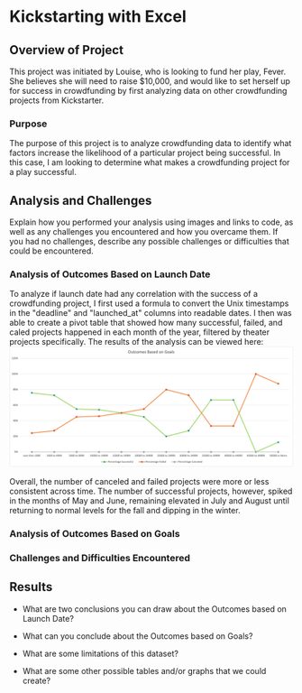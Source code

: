 # Kickstarting with Excel

## Overview of Project
This project was initiated by Louise, who is looking to fund her play, Fever. She believes she will need to raise $10,000, and would like to set herself up for success in crowdfunding by first analyzing data on other crowdfunding projects from Kickstarter.
### Purpose
The purpose of this project is to analyze crowdfunding data to identify what factors increase the likelihood of a particular project being successful. In this case, I am looking to determine what makes a crowdfunding project for a play successful. 
## Analysis and Challenges
Explain how you performed your analysis using images and links to code, as well as any challenges you encountered and how you overcame them. If you had no challenges, describe any possible challenges or difficulties that could be encountered.
### Analysis of Outcomes Based on Launch Date
To analyze if launch date had any correlation with the success of a crowdfunding project, I first used a formula to convert the Unix timestamps in the "deadline" and "launched_at" columns into readable dates. I then was able to create a pivot table that showed how many successful, failed, and caled projects happened in each month of the year, filtered by theater projects specifically. The results of the analysis can be viewed here: ![Outcomes_vs_Goals.png.png](Outcomes_vs_Goals.png.png)

Overall, the number of canceled and failed projects were more or less consistent across time. The number of successful projects, however, spiked in the months of May and June, remaining elevated in July and August until returning to normal levels for the fall and dipping in the winter.


### Analysis of Outcomes Based on Goals

### Challenges and Difficulties Encountered

## Results

- What are two conclusions you can draw about the Outcomes based on Launch Date?

- What can you conclude about the Outcomes based on Goals?

- What are some limitations of this dataset?

- What are some other possible tables and/or graphs that we could create?
